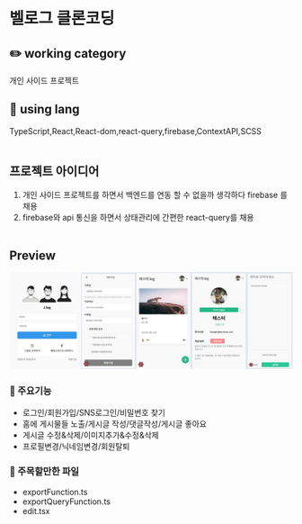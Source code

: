 # 벨로그 클론코딩

## ✏️ working category

개인 사이드 프로젝트
<br />

## 📃 using lang

TypeScript,React,React-dom,react-query,firebase,ContextAPI,SCSS
<br />
<br />

## 프로젝트 아이디어

1. 개인 사이드 프로젝트를 하면서 백엔드를 연동 할 수 없을까 생각하다 firebase 를 채용
2. firebase와 api 통신을 하면서 상태관리에 간편한 react-query를 채용
   <br />
   <br />

## Preview

  <img src="./public/img/preview.jpg" alt="" />

### 📌 주요기능

- 로그인/회원가입/SNS로그인/비밀번호 찾기
- 홈에 게시물들 노출/게시글 작성/댓글작성/게시글 좋아요
- 게시글 수정&삭제/이미지추가&수정&삭제
- 프로필변경/닉네임변경/회원탈퇴

### 📌 주목할만한 파일

- exportFunction.ts
- exportQueryFunction.ts
- edit.tsx
